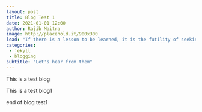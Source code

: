 ```yaml
--- 
layout: post
title: Blog Test 1
date: 2021-01-01 12:00
author: Rajib Maitra
image: http://placehold.it/900x300
lead: "If there is a lesson to be learned, it is the futility of seeking fulfillment in outer space. We need to judge ourselfs by who we are, not by where we go."
categories: 
 - jekyll
 - blogging
subtitle: "Let's hear from them"
---
```


This is a test blog


This is a test blog1

end of blog test1